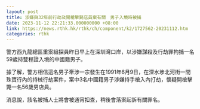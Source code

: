 ```yaml
---
layout: post
title: 涉嫌與32年前行劫及開槍擊斃店員案有關　男子入境時被捕
date: 2023-11-12 22:21:33.000000000 +08:00
link: https://news.rthk.hk/rthk/ch/component/k2/1727562-20231112.htm
categories: rthk
---
```


警方西九龍總區重案組探員昨日早上在深圳灣口岸，以涉嫌謀殺及行劫罪拘捕一名59歲持雙程證入境的中國籍男子。

據了解，警方相信這名男子牽涉一宗發生在1991年6月9日，在深水埗北河街一間珠寶行內的持械行劫案件，案中3名中國籍男子涉嫌持手槍入內打劫，懷疑開槍擊斃一名56歲男店員。

消息說，該名被捕人士將會被通宵扣查，稍後會落案起訴有關罪名。
